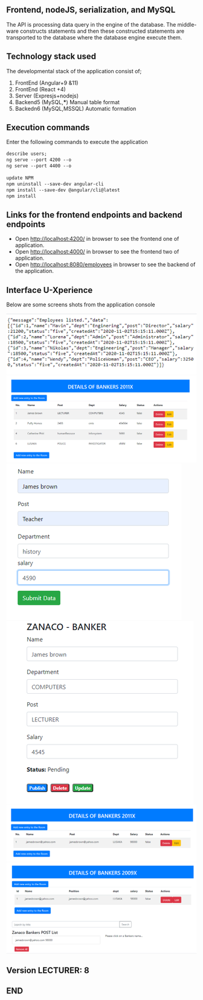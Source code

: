 ## Frontend, nodeJS, serialization, and MySQL

The API is processing data query in the engine of the database. The middle-ware constructs statements and then these constructed statements are transported to the database where the database engine execute them.

## Technology stack used

The developmental stack of the application consist of;

1. FrontEnd (Angular+9 &11)
2. FrontEnd (React +4)
3. Server (Expresjs+nodejs)
4. Backend5 (MySQL,**\***) Manual table format
5. Backedn6 (MySQL,MSSQL) Automatic formation

## Execution commands

Enter the following commands to execute the application

```
describe users;
ng serve --port 4200 --o
ng serve --port 4400 --o

update NPM
npm uninstall --save-dev angular-cli
npm install --save-dev @angular/cli@latest
npm install
```

## Links for the frontend endpoints and backend endpoints

- Open [http://localhost:4200/](http://localhost:4200/employees) in browser to see the frontend one of application.
- Open [http://localhost:4000/](http://localhost:4200/employees) in browser to see the frontend two of application.
- Open [http://localhost:8080/employees](http://localhost:8080/employees) in browser to see the backend of the application.

## Interface U-Xperience

Below are some screens shots from the application console

![Mut#1 ](https://github.com/LINOSNCHENA/NodeAPI--Serialization-Angular-or-ReactJS/blob/master/uxViews/page1.png)
![Mut#2 ](https://github.com/LINOSNCHENA/NodeAPI--Serialization-Angular-or-ReactJS/blob/master/uxViews/page2.png)
![Mut#3 ](https://github.com/LINOSNCHENA/NodeAPI--Serialization-Angular-or-ReactJS/blob/master/uxViews/page3.png)
![Mut#4 ](https://github.com/LINOSNCHENA/NodeAPI--Serialization-Angular-or-ReactJS/blob/master/uxViews/page4.png)
![Mut#5 ](https://github.com/LINOSNCHENA/NodeAPI--Serialization-Angular-or-ReactJS/blob/master/uxViews/page5.png)
![Mut#6 ](https://github.com/LINOSNCHENA/NodeAPI--Serialization-Angular-or-ReactJS/blob/master/uxViews/page6.png)

## Version LECTURER: 8

## END
